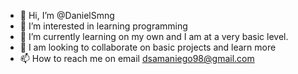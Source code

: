 - 👋 Hi, I’m @DanielSmng
- 👀 I’m interested in learning programming
- 🌱 I’m currently learning on my own and I am at a very basic level.
- 💞️ I am looking to collaborate on basic projects and learn more
- 📫 How to reach me on email  dsamaniego98@gmail.com

<!---
DanielSmng/DanielSmng is a ✨ special ✨ repository because its `README.md` (this file) appears on your GitHub profile.
You can click the Preview link to take a look at your changes.
--->
